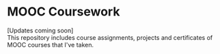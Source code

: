 # MOOC Coursework
[Updates coming soon]  
This repository includes course assignments, projects and certificates of MOOC courses that I've taken. 
